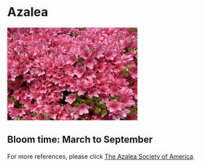 <h1> Azalea </h1>
<img src="Azalea.jpg" width="300" height="214">
<h2> Bloom time: March to September </h2>
<p> For more references, please click <a href="https://www.azaleas.org/azalea-basics/">The Azalea Society of America</a>.</p>

